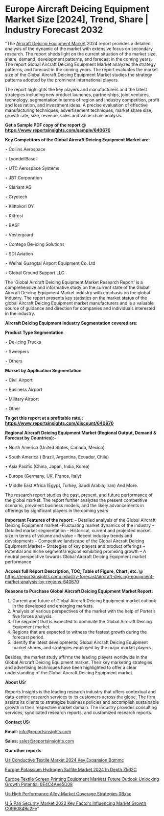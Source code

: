 # Europe Aircraft Deicing Equipment Market Size [2024], Trend, Share | Industry Forecast 2032

"The <a href=https://www.reportsinsights.com/sample/640670>Aircraft Deicing Equipment Market</a> 2024 report provides a detailed analysis of the dynamic of the market with extensive focus on secondary research. The report sheds light on the current situation of the market size, share, demand, development patterns, and forecast in the coming years. The report Global Aircraft Deicing Equipment Market analyzes the strategy patterns, and forecast in the coming years. The report evaluates the market size of the Global Aircraft Deicing Equipment Market studies the strategy patterns adopted by the prominent international players.

The report highlights the key players and manufacturers and the latest strategies including new product launches, partnerships, joint ventures, technology, segmentation in terms of region and industry competition, profit and loss ration, and investment ideas. A precise evaluation of effective manufacturing techniques, advertisement techniques, market share size, growth rate, size, revenue, sales and value chain analysis.

<strong>Get a Sample PDF copy of the report @ <a href=https://www.reportsinsights.com/sample/640670 style=color:#0000ff;>https://www.reportsinsights.com/sample/640670</a></strong>

<strong>Key Competitors of the Global Aircraft Deicing Equipment Market are:</strong>

‣ Collins Aerospace

‣ LyondellBasell

‣ UTC Aerospace Systems

‣ JBT Corporation

‣ Clariant AG

‣ Cryotech

‣ Kiittokori OY

‣ Kilfrost

‣ BASF

‣ Vestergaard

‣ Contego De-icing Solutions

‣ SDI Aviation

‣ Weihai Guangtai Airport Equipment Co. Ltd

‣ Global Ground Support LLC.

The ‘Global Aircraft Deicing Equipment Market Research Report’ is a comprehensive and informative study on the current state of the Global Aircraft Deicing Equipment Market industry with emphasis on the global industry. The report presents key statistics on the market status of the global Aircraft Deicing Equipment market manufacturers and is a valuable source of guidance and direction for companies and individuals interested in the industry.

<strong>Aircraft Deicing Equipment Industry Segmentation covered are:</strong>

<strong>Product Type Segmentation</strong>

‣ De-Icing Trucks

‣ Sweepers

‣ Others

<strong>Market by Application Segmentation</strong>

‣ Civil Airport

‣ Business Airport

‣ Military Airport

‣ Other

<strong>To get this report at a profitable rate.: <a href=https://www.reportsinsights.com/discount/640670 style=color:#0000ff;>https://www.reportsinsights.com/discount/640670</a></strong>

<strong>Regional Aircraft Deicing Equipment Market (Regional Output, Demand &amp; Forecast by Countries):-</strong>

• North America (United States, Canada, Mexico)

• South America ( Brazil, Argentina, Ecuador, Chile)

• Asia Pacific (China, Japan, India, Korea)

• Europe (Germany, UK, France, Italy)

• Middle East Africa (Egypt, Turkey, Saudi Arabia, Iran) And More.

The research report studies the past, present, and future performance of the global market. The report further analyzes the present competitive scenario, prevalent business models, and the likely advancements in offerings by significant players in the coming years.

<strong>Important Features of the report:</strong>
– Detailed analysis of the Global Aircraft Deicing Equipment market
–Fluctuating market dynamics of the industry
–Detailed market segmentation
– Historical, current and projected market size in terms of volume and value
– Recent industry trends and developments
– Competitive landscape of the Global Aircraft Deicing Equipment Market
– Strategies of key players and product offerings
– Potential and niche segments/regions exhibiting promising growth
– A neutral perspective towards Global Aircraft Deicing Equipment market performance

<strong>Access full Report Description, TOC, Table of Figure, Chart, etc. </strong>@   <a href=https://reportsinsights.com/industry-forecast/aircraft-deicing-equipment-market-analysis-by-regions-640670 style=color:#0000ff;>https://reportsinsights.com/industry-forecast/aircraft-deicing-equipment-market-analysis-by-regions-640670</a>

<strong>Reasons to Purchase Global Aircraft Deicing Equipment Market Report:</strong>
1. Current and future of Global Aircraft Deicing Equipment market outlook in the developed and emerging markets.
2. Analysis of various perspectives of the market with the help of Porter’s five forces analysis.
3. The segment that is expected to dominate the Global Aircraft Deicing Equipment market.
4. Regions that are expected to witness the fastest growth during the forecast period.
5. Identify the latest developments, Global Aircraft Deicing Equipment market shares, and strategies employed by the major market players.

Besides, the market study affirms the leading players worldwide in the Global Aircraft Deicing Equipment market. Their key marketing strategies and advertising techniques have been highlighted to offer a clear understanding of the Global Aircraft Deicing Equipment market.

<strong><strong>About US</strong>:</strong>

Reports Insights is the leading research industry that offers contextual and data-centric research services to its customers across the globe. The firm assists its clients to strategize business policies and accomplish sustainable growth in their respective market domain. The industry provides consulting services, syndicated research reports, and customized research reports.

<strong>Contact US:</strong>

<p class=><b>Email:</b> <a href=mailto:info@reportsinsights.com>info@reportsinsights.com</a></p>
<p class=><b>Sales:</b> <a href=mailto:sales@reportsinsights.com>sales@reportsinsights.com</a></p>

<strong>Our other reports</strong>

<a href=https://www.linkedin.com/pulse/us-conductive-textile-market-2024-key-expansion-bgmmc/>Us Conductive Textile Market 2024 Key Expansion Bgmmc</a>

<a href=https://www.linkedin.com/pulse/europe-potassium-hydrogen-sulfite-market-2024-in-depth-zkd2c/>Europe Potassium Hydrogen Sulfite Market 2024 In Depth Zkd2C</a>

<a href=https://medium.com/@amanmandal1286/europe-textile-screen-printing-equipment-markets-future-outlook-unlocking-growth-potential-0e4c4aee5d08>Europe Textile Screen Printing Equipment Markets Future Outlook Unlocking Growth Potential 0E4C4Aee5D08</a>

<a href=https://www.linkedin.com/pulse/us-high-performance-alloy-market-coverage-strategies-0bxsc/>Us High Performance Alloy Market Coverage Strategies 0Bxsc</a>

<a href=https://medium.com/@swatiga40/u-s-pan-security-market-2023-key-factors-influencing-market-growth-c099084bc2fe>U S Pan Security Market 2023 Key Factors Influencing Market Growth C099084Bc2Fe</a>"
